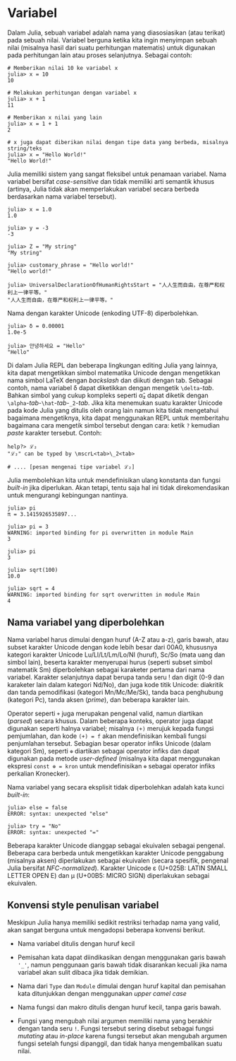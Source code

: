 # Variabel

Dalam Julia, sebuah variabel adalah nama yang diasosiasikan (atau terikat)
pada sebuah nilai. Variabel berguna ketika kita ingin menyimpan sebuah nilai
(misalnya hasil dari suatu perhitungan matematis) untuk digunakan pada
perhitungan lain atau proses selanjutnya. Sebagai contoh:

```julia-repl
# Memberikan nilai 10 ke variabel x
julia> x = 10
10

# Melakukan perhitungan dengan variabel x
julia> x + 1
11

# Memberikan x nilai yang lain
julia> x = 1 + 1
2

# x juga dapat diberikan nilai dengan tipe data yang berbeda, misalnya string/teks
julia> x = "Hello World!"
"Hello World!"
```

Julia memiliki sistem yang sangat fleksibel untuk penamaan variabel.
Nama variabel bersifat *case-sensitive* dan tidak memiliki arti semantik
khusus (artinya, Julia tidak akan memperlakukan variabel secara berbeda
berdasarkan nama variabel tersebut).

```julia-repl
julia> x = 1.0
1.0

julia> y = -3
-3

julia> Z = "My string"
"My string"

julia> customary_phrase = "Hello world!"
"Hello world!"

julia> UniversalDeclarationOfHumanRightsStart = "人人生而自由，在尊严和权利上一律平等。"
"人人生而自由，在尊严和权利上一律平等。"
```

Nama dengan karakter Unicode (enkoding UTF-8) diperbolehkan.

```julia-repl
julia> δ = 0.00001
1.0e-5

julia> 안녕하세요 = "Hello"
"Hello"
```

Di dalam Julia REPL dan beberapa lingkungan editing Julia yang lainnya, kita dapat
mengetikkan simbol matematika Unicode dengan mengetikkan nama simbol LaTeX dengan
*backslash* dan diikuti dengan tab.
Sebagai contoh, nama variabel δ dapat diketikkan dengan mengetik `\delta`-*tab*.
Bahkan simbol yang cukup kompleks seperti α̂₂ dapat diketik dengan
`\alpha`-*tab*-`\hat`-*tab*-`_2`-*tab*.
Jika kita menemukan suatu karakter Unicode pada kode Julia yang ditulis oleh
orang lain namun kita tidak mengetahui bagaimana mengetiknya, kita dapat menggunakan
REPL untuk memberitahu bagaimana cara mengetik simbol tersebut dengan cara:
ketik `?` kemudian *paste* karakter tersebut. Contoh:

```julia-repl
help?> ℒ₂
"ℒ₂" can be typed by \mscrL<tab>\_2<tab>

# .... [pesan mengenai tipe variabel ℒ₂]
```

Julia membolehkan kita untuk mendefinisikan ulang konstanta dan fungsi *built-in*
jika diperlukan. Akan tetapi, tentu saja hal ini tidak direkomendasikan untuk mengurangi
kebingungan nantinya.

```julia-repl
julia> pi
π = 3.1415926535897...

julia> pi = 3
WARNING: imported binding for pi overwritten in module Main
3

julia> pi
3

julia> sqrt(100)
10.0

julia> sqrt = 4
WARNING: imported binding for sqrt overwritten in module Main
4
```

## Nama variabel yang diperbolehkan

Nama variabel harus dimulai dengan huruf (A-Z atau a-z), garis bawah, atau
subset karakter Unicode dengan kode lebih besar dari 00A0, khususnya kategori
karakter Unicode Lu/Ll/Lt/Lm/Lo/Nl (huruf), Sc/So (mata uang dan simbol lain),
beserta karakter menyerupai hurus (seperti subset simbol matematik Sm) diperbolehkan
sebagai karaketer pertama dari nama variabel. Karakter selanjutnya dapat berupa
tanda seru ! dan digit (0-9 dan karaketer lain dalam kategori Nd/No), dan juga
kode titik Unicode: diakritik dan tanda pemodifikasi (kategori Mn/Mc/Me/Sk),
tanda baca penghubung (kategori Pc), tanda aksen (*prime*), dan beberapa
karakter lain.

Operator seperti `+` juga merupakan pengenal valid, namun diartikan (*parsed*)
secara khusus. Dalam beberapa konteks, operator juga dapat digunakan seperti
halnya variabel; misalnya `(+)` merujuk kepada fungsi pemjumlahan, dan
kode `(+) = f` akan mendefinisikan kembali fungsi penjumlahan tersebut.
Sebagian besar operator infiks Unicode (dalam kategori Sm), seperti
`⊕` diartikan sebagai operator infiks dan dapat digunakan pada
metode *user-defined*  (misalnya kita dapat menggunakan ekspresi
`const ⊕ = kron` untuk mendefinisikan `⊕` sebagai operator infiks
perkalian Kronecker).

Nama variabel yang secara eksplisit tidak diperbolehkan adalah kata kunci
*built-in*:

```julia-repl
julia> else = false
ERROR: syntax: unexpected "else"

julia> try = "No"
ERROR: syntax: unexpected "="
```

Beberapa karakter Unicode dianggap sebagai ekuivalen sebagai pengenal.
Beberapa cara berbeda untuk mengetikkan karakter Unicode penggabung (misalnya
aksen) diperlakukan sebagai ekuivalen (secara spesifik, pengenal Julia bersifat
*NFC-normalized*).
Karakter Unicode ɛ (U+025B: LATIN SMALL LETTER OPEN E) dan μ
(U+00B5: MICRO SIGN) diperlakukan sebagai ekuivalen.

## Konvensi style penulisan variabel

Meskipun Julia hanya memiliki sedikit restriksi terhadap nama yang valid,
akan sangat berguna untuk mengadopsi beberapa konvensi berikut.

- Nama variabel ditulis dengan huruf kecil

- Pemisahan kata dapat diindikasikan dengan menggunakan garis bawah `'_'`,
  namun penggunaan garis bawah tidak disarankan kecuali jika nama variabel
  akan sulit dibaca jika tidak demikian.

- Nama dari `Type` dan `Module` dimulai dengan huruf kapital dan pemisahan kata
  ditunjukkan dengan menggunakan *upper camel case*

- Nama fungsi dan makro ditulis dengan huruf kecil, tanpa garis bawah.

- Fungsi yang mengubah nilai argumen memiliki nama yang berakhir dengan
  tanda seru `!`. Fungsi tersebut sering disebut sebagai fungsi *mutating* atau
  *in-place* karena fungsi tersebut akan mengubah argumen fungsi setelah fungsi
  dipanggil, dan tidak hanya mengembalikan suatu nilai.
